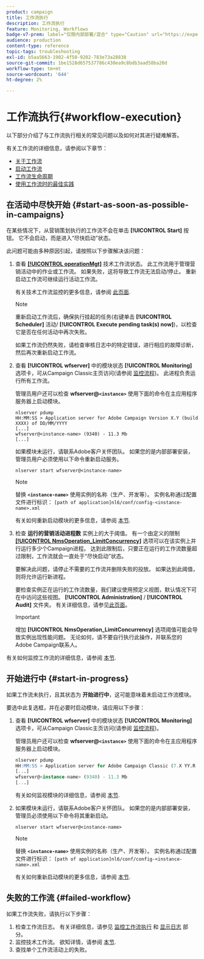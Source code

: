 ```yaml
---
product: campaign
title: 工作流执行
description: 工作流执行
feature: Monitoring, Workflows
badge-v7-prem: label="仅限内部部署/混合" type="Caution" url="https://experienceleague.adobe.com/docs/campaign-classic/using/installing-campaign-classic/architecture-and-hosting-models/hosting-models-lp/hosting-models.html?lang=zh-Hans" tooltip="仅适用于内部部署和混合部署"
audience: production
content-type: reference
topic-tags: troubleshooting
exl-id: b5aa5663-1902-4f50-9202-783e73a28838
source-git-commit: 1be1528d657537786c430ea9c8bdb3aad58ba20d
workflow-type: tm+mt
source-wordcount: '644'
ht-degree: 2%

---
```


# 工作流执行{#workflow-execution}



以下部分介绍了与工作流执行相关的常见问题以及如何对其进行疑难解答。

有关工作流的详细信息，请参阅以下章节：

* [关于工作流](../../workflow/using/about-workflows.md)
* [启动工作流](../../workflow/using/starting-a-workflow.md)
* [工作流生命周期](../../workflow/using/workflow-life-cycle.md)
* [使用工作流时的最佳实践](../../workflow/using/workflow-best-practices.md)

## 在活动中尽快开始 {#start-as-soon-as-possible-in-campaigns}

在某些情况下，从营销策划执行的工作流不会在单击 **[!UICONTROL Start]** 按钮。 它不会启动，而是进入“尽快启动”状态。

此问题可能由多种原因引起，请按照以下步骤解决该问题：

1. 查看 [**[!UICONTROL operationMgt]**](../../workflow/using/about-technical-workflows.md) 技术工作流状态。 此工作流用于管理营销活动中的作业或工作流。 如果失败，这将导致工作流无法启动/停止。 重新启动工作流可继续运行活动工作流。

   有关技术工作流监控的更多信息，请参阅 [此页面](../../workflow/using/monitoring-technical-workflows.md).

   >[!NOTE]
   >
   >重新启动工作流后，确保执行挂起的任务(右键单击 **[!UICONTROL Scheduler]** 活动/ **[!UICONTROL Execute pending task(s) now]**)，以检查它是否在任何活动中再次失败。

   如果工作流仍然失败，请检查审核日志中的特定错误，进行相应的故障诊断，然后再次重新启动工作流。

1. 查看 **[!UICONTROL wfserver]** 中的模块状态 **[!UICONTROL Monitoring]** 选项卡，可从Campaign Classic主页访问(请参阅 [监控流程](../../production/using/monitoring-processes.md))。 此进程负责运行所有工作流。

   管理员用户还可以检查 **wfserver@`<instance>`** 使用下面的命令在主应用程序服务器上启动模块。

   ```
   nlserver pdump
   HH:MM:SS > Application server for Adobe Campaign Version X.Y (build XXXX) of DD/MM/YYYY
   [...]
   wfserver@<instance-name> (9340) - 11.3 Mb
   [...]
   ```

   如果模块未运行，请联系Adobe客户关怀团队。 如果您的是内部部署安装，管理员用户必须使用以下命令重新启动服务。

   ```
   nlserver start wfserver@<instance-name>
   ```

   >[!NOTE]
   >
   >替换 **`<instance-name>`** 使用实例的名称（生产、开发等）。 实例名称通过配置文件进行标识：
   >`[path of application]nl6/conf/config-<instance-name>.xml`

   有关如何重新启动模块的更多信息，请参阅 [本节](../../production/using/usual-commands.md#module-launch-commands).

1. 检查 **运行的营销活动进程数** 实例上的大于阈值。 有一个由定义的限制 [**[!UICONTROL NmsOperation_LimitConcurrency]**](../../installation/using/configuring-campaign-options.md#campaign-e-workflow-management) 选项可以在该实例上并行运行多少个Campaign进程。 达到此限制后，只要正在运行的工作流数量超过限制，工作流就会一直处于“尽快启动”状态。

   要解决此问题，请停止不需要的工作流并删除失败的投放。 如果达到此阈值，则将允许运行新进程。

   要检查实例正在运行的工作流数量，我们建议使用预定义视图，默认情况下可在中访问这些视图。 **[!UICONTROL Administration]** / **[!UICONTROL Audit]** 文件夹。 有关详细信息，请参见[此页面](../../workflow/using/monitoring-workflow-execution.md#filtering-workflows-status)。

   >[!IMPORTANT]
   >
   >增加 **[!UICONTROL NmsOperation_LimitConcurrency]** 选项阈值可能会导致实例出现性能问题。 无论如何，请不要自行执行此操作，并联系您的Adobe Campaign联系人。

有关如何监控工作流的详细信息，请参阅 [本节](../../workflow/using/monitoring-workflow-execution.md).

## 开始进行中 {#start-in-progress}

如果工作流未执行，且其状态为 **开始进行中**，这可能意味着未启动工作流模块。

要选中此复选框，并在必要时启动模块，请应用以下步骤：

1. 查看 **[!UICONTROL wfserver]** 中的模块状态 **[!UICONTROL Monitoring]** 选项卡，可从Campaign Classic主页访问(请参阅 [监控流程](../../production/using/monitoring-processes.md))。

   管理员用户还可以检查 **wfserver@`<instance>`** 使用下面的命令在主应用程序服务器上启动模块。

   ```sql
   nlserver pdump
   HH:MM:SS > Application server for Adobe Campaign Classic (7.X YY.R build XXX@SHA1) of DD/MM/YYYY
   [...]
   wfserver@<instance-name> (9340) - 11.3 Mb
   [...]
   ```

   有关如何监视模块的详细信息，请参阅 [本节](../../production/using/usual-commands.md#monitoring-commands-).

1. 如果模块未运行，请联系Adobe客户关怀团队。 如果您的是内部部署安装，管理员必须使用以下命令将其重新启动。

   ```
   nlserver start wfserver@<instance-name>
   ```

   >[!NOTE]
   >
   >替换 **`<instance-name>`** 使用实例的名称（生产、开发等）。 实例名称通过配置文件进行标识：
   >`[path of application]nl6/conf/config-<instance-name>.xml`

   有关如何重新启动模块的更多信息，请参阅 [本节](../../production/using/usual-commands.md#module-launch-commands).

## 失败的工作流 {#failed-workflow}

如果工作流失败，请执行以下步骤：

1. 检查工作流日志。 有关详细信息，请参见 [监控工作流执行](../../workflow/using/monitoring-workflow-execution.md) 和 [显示日志](../../workflow/using/monitoring-workflow-execution.md#displaying-logs) 部分。
1. 监控技术工作流。 欲知详情，请参阅 [本节](../../workflow/using/monitoring-technical-workflows.md).
1. 查找单个工作流活动上的失败。
